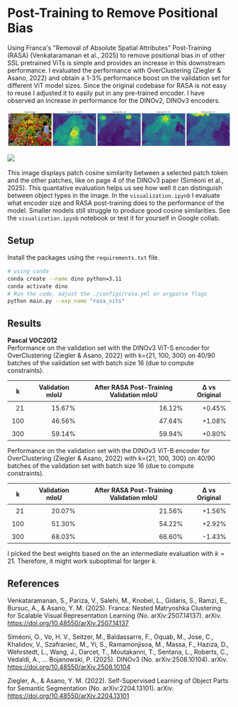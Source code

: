 # Post-Training to Remove Positional Bias
Using Franca's "Removal of Absolute Spatial Attributes" Post-Training (RASA) (Venkataramanan et al., 2025) to remove positional bias in of other SSL pretrained ViTs is simple and provides an increase in this downstream performance. I evaluated the performance with OverClustering (Ziegler & Asano, 2022) and obtain a 1-3% performance boost on the validation set for different ViT model sizes. Since the original codebase for RASA is not easy to reuse I adjusted it to easily put in any pre-trained encoder. I have observed an increase in performance for the DINOv2, DINOv3 encoders.


![](/assets/market_cosine_sim.png?raw=true)

<p>
    <a href= "https://colab.research.google.com/github/RobvanGastel/removing-pos-vit-bias/blob/main/visualization.ipynb">
    <img src="https://colab.research.google.com/assets/colab-badge.svg"/></a>
</p>

This image displays patch cosine similarity between a selected patch token and the other patches, like on page 4 of the DINOv3 paper (Siméoni et al., 2025). This quantative evaluation helps us see how well it can distinguish between object types in the image. In the `visualization.ipynb` I evaluate what encoder size and RASA post-training does to the performance of the model. Smaller models still struggle to produce good cosine similarities. See the `visualization.ipynb` notebook or test it for yourself in Google collab.

## Setup
Install the packages using the `requirements.txt` file.

```bash
# using conda
conda create --name dino python=3.11
conda activate dino
# Run the code, adjust the ./configs/rasa.yml or argparse flags
python main.py --exp_name "rasa_vits"
```

## Results

**Pascal VOC2012** \
Performance on the validation set with the DINOv3 ViT-S encoder for OverClustering (Ziegler & Asano, 2022) with k={21, 100, 300} on 40/90 batches of the validation set with batch size 16 (due to compute constraints).
<table style="margin: auto; border-collapse: collapse;">
  <thead>
    <tr>
      <th style="padding:6px 10px;">k</th>
      <th style="padding:6px 10px;">Validation mIoU</th>
      <th style="padding:6px 10px;">After RASA Post-Training Validation mIoU</th>
      <th style="padding:6px 10px;">Δ vs Original</th>
    </tr>
  </thead>
  <tbody>
    <tr>
      <td align="right" style="padding:6px 10px;">21</td>
      <td align="right" style="padding:6px 10px;">15.67%</td>
      <td align="right" style="padding:6px 10px;">16.12%</td>
      <td align="right" style="padding:6px 10px;">+0.45%</td>
    </tr>
    <tr>
      <td align="right" style="padding:6px 10px;">100</td>
      <td align="right" style="padding:6px 10px;">46.56%</td>
      <td align="right" style="padding:6px 10px;">47.64%</td>
      <td align="right" style="padding:6px 10px;">+1.08%</td>
    </tr>
    <tr>
      <td align="right" style="padding:6px 10px;">300</td>
      <td align="right" style="padding:6px 10px;">59.14%</td>
      <td align="right" style="padding:6px 10px;">59.94%</td>
      <td align="right" style="padding:6px 10px;">+0.80%</td>
    </tr>
  </tbody>
</table>

Performance on the validation set with the DINOv3 ViT-B encoder for OverClustering (Ziegler & Asano, 2022) with k={21, 100, 300} on 40/90 batches of the validation set with batch size 16 (due to compute constraints).

<table style="margin: auto; border-collapse: collapse;">
  <thead>
    <tr>
      <th style="padding:6px 10px;">k</th>
      <th style="padding:6px 10px;">Validation mIoU</th>
      <th style="padding:6px 10px;">After RASA Post-Training Validation mIoU</th>
      <th style="padding:6px 10px;">Δ vs Original</th>
    </tr>
  </thead>
  <tbody>
    <tr>
      <td align="right" style="padding:6px 10px;">21</td>
      <td align="right" style="padding:6px 10px;">20.07%</td>
      <td align="right" style="padding:6px 10px;">21.56%</td>
      <td align="right" style="padding:6px 10px;">+1.56%</td>
    </tr>
    <tr>
      <td align="right" style="padding:6px 10px;">100</td>
      <td align="right" style="padding:6px 10px;">51.30%</td>
      <td align="right" style="padding:6px 10px;">54.22%</td>
      <td align="right" style="padding:6px 10px;">+2.92%</td>
    </tr>
    <tr>
      <td align="right" style="padding:6px 10px;">300</td>
      <td align="right" style="padding:6px 10px;">68.03%</td>
      <td align="right" style="padding:6px 10px;">66.60%</td>
      <td align="right" style="padding:6px 10px;">-1.43%</td>
    </tr>
  </tbody>
</table>

I picked the best weights based on the an intermediate evaluation with $k=21$. Therefore, it might work suboptimal for larger $k$. 

## References
Venkataramanan, S., Pariza, V., Salehi, M., Knobel, L., Gidaris, S., Ramzi, E., Bursuc, A., & Asano, Y. M. (2025). Franca: Nested Matryoshka Clustering for Scalable Visual Representation Learning (No. arXiv:2507.14137). arXiv. https://doi.org/10.48550/arXiv.2507.14137

Siméoni, O., Vo, H. V., Seitzer, M., Baldassarre, F., Oquab, M., Jose, C., Khalidov, V., Szafraniec, M., Yi, S., Ramamonjisoa, M., Massa, F., Haziza, D., Wehrstedt, L., Wang, J., Darcet, T., Moutakanni, T., Sentana, L., Roberts, C., Vedaldi, A., … Bojanowski, P. (2025). DINOv3 (No. arXiv:2508.10104). arXiv. https://doi.org/10.48550/arXiv.2508.10104

Ziegler, A., & Asano, Y. M. (2022). Self-Supervised Learning of Object Parts for Semantic Segmentation (No. arXiv:2204.13101). arXiv. https://doi.org/10.48550/arXiv.2204.13101
